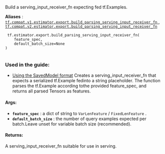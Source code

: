 Build a serving_input_receiver_fn expecting fed tf.Examples.

**Aliases** : [ `tf.compat.v1.estimator.export.build_parsing_serving_input_receiver_fn` ](/api_docs/python/tf/estimator/export/build_parsing_serving_input_receiver_fn), [ `tf.compat.v2.estimator.export.build_parsing_serving_input_receiver_fn` ](/api_docs/python/tf/estimator/export/build_parsing_serving_input_receiver_fn)

```
 tf.estimator.export.build_parsing_serving_input_receiver_fn(
    feature_spec,
    default_batch_size=None
)
 
```

### Used in the guide:
- [Using the SavedModel format](https://tensorflow.google.cn/guide/saved_model)
Creates a serving_input_receiver_fn that expects a serialized tf.Example fedinto a string placeholder.  The function parses the tf.Example according tothe provided feature_spec, and returns all parsed Tensors as features.

#### Args:
- **`feature_spec`** : a dict of string to  `VarLenFeature` / `FixedLenFeature` .
- **`default_batch_size`** : the number of query examples expected per batch.Leave unset for variable batch size (recommended).


#### Returns:
A serving_input_receiver_fn suitable for use in serving.

